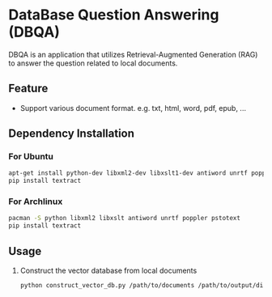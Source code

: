 DataBase Question Answering (DBQA)
===
DBQA is an application that utilizes Retrieval-Augmented Generation (RAG) to answer the question related to local documents.

## Feature

- Support various document format. e.g. txt, html, word, pdf, epub, ...

## Dependency Installation
### For Ubuntu

```bash
apt-get install python-dev libxml2-dev libxslt1-dev antiword unrtf poppler-utils pstotext
pip install textract
```

### For Archlinux

```bash
pacman -S python libxml2 libxslt antiword unrtf poppler pstotext
pip install textract
```

## Usage

1. Construct the vector database from local documents
    ```bash
    python construct_vector_db.py /path/to/documents /path/to/output/directory
    ```